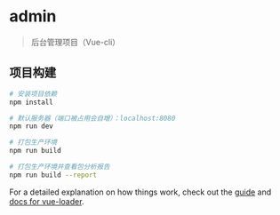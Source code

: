 # admin

> 后台管理项目（Vue-cli）

## 项目构建

``` bash
# 安装项目依赖
npm install

# 默认服务器（端口被占用会自增）：localhost:8080
npm run dev

# 打包生产环境
npm run build

# 打包生产环境并查看包分析报告
npm run build --report
```

For a detailed explanation on how things work, check out the [guide](http://vuejs-templates.github.io/webpack/) and [docs for vue-loader](http://vuejs.github.io/vue-loader).
